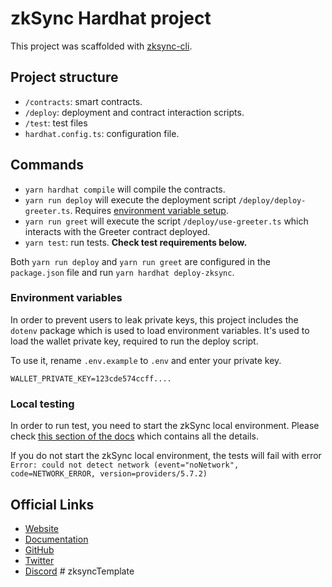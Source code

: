 # zkSync Hardhat project

This project was scaffolded with [zksync-cli](https://github.com/matter-labs/zksync-cli).

## Project structure

- `/contracts`: smart contracts.
- `/deploy`: deployment and contract interaction scripts.
- `/test`: test files
- `hardhat.config.ts`: configuration file.

## Commands

- `yarn hardhat compile` will compile the contracts.
- `yarn run deploy` will execute the deployment script `/deploy/deploy-greeter.ts`. Requires [environment variable setup](#environment-variables).
- `yarn run greet` will execute the script `/deploy/use-greeter.ts` which interacts with the Greeter contract deployed.
- `yarn test`: run tests. **Check test requirements below.**

Both `yarn run deploy` and `yarn run greet` are configured in the `package.json` file and run `yarn hardhat deploy-zksync`.

### Environment variables

In order to prevent users to leak private keys, this project includes the `dotenv` package which is used to load environment variables. It's used to load the wallet private key, required to run the deploy script.

To use it, rename `.env.example` to `.env` and enter your private key.

```
WALLET_PRIVATE_KEY=123cde574ccff....
```

### Local testing

In order to run test, you need to start the zkSync local environment. Please check [this section of the docs](https://v2-docs.zksync.io/api/hardhat/testing.html#prerequisites) which contains all the details.

If you do not start the zkSync local environment, the tests will fail with error `Error: could not detect network (event="noNetwork", code=NETWORK_ERROR, version=providers/5.7.2)`

## Official Links

- [Website](https://zksync.io/)
- [Documentation](https://v2-docs.zksync.io/dev/)
- [GitHub](https://github.com/matter-labs)
- [Twitter](https://twitter.com/zksync)
- [Discord](https://discord.gg/nMaPGrDDwk)
#   z k s y n c T e m p l a t e  
 